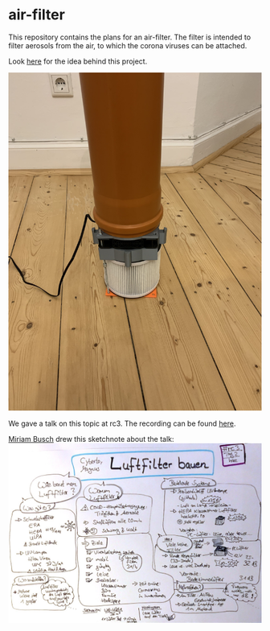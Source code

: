 # air-filter

This repository contains the plans for an air-filter. The filter is intended to filter aerosols from the air, to which the corona viruses can be attached. 

Look [here](/documentation/idea.md) for the idea behind this project.

![fan_12v](pictures/fan_12v.jpg)


We gave a talk on this topic at rc3. The recording can be found [here](https://media.ccc.de/v/rc3-583039-luftfilter_bauen). 

[Miriam Busch](https://twitter.com/miphoni) drew this sketchnote about the talk:
![sketchnote](pictures/sketchnote.jpg)
